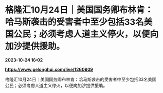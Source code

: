 # 格隆汇10月24日｜美国国务卿布林肯：哈马斯袭击的受害者中至少包括33名美国公民；必须考虑人道主义停火，以便向加沙提供援助。

**2023-10-24 16:02**

**https://www.gelonghui.com/live/1260909**

格隆汇10月24日｜美国国务卿布林肯：哈马斯袭击的受害者中至少包括33名美国公民；必须考虑人道主义停火，以便向加沙提供援助。